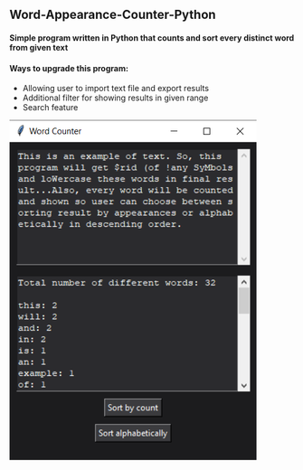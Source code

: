 ## Word-Appearance-Counter-Python
#### Simple program written in Python that counts and sort every distinct word from given text
#### Ways to upgrade this program:
* Allowing user to import text file and export results
* Additional filter for showing results in given range
* Search feature

![Example: ](https://github.com/jovanovic-djo/Word-Appearance-Counter-Python/blob/main/Example.png)


